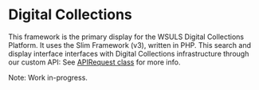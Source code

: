 # Digital Collections

This framework is the primary display for the WSULS Digital Collections Platform. It uses the Slim Framework (v3), written in PHP. This search and display interface interfaces with Digital Collections infrastructure through our custom API: See [APIRequest class](../src/Services/APIRequest.php) for more info.

Note: Work in-progress.
